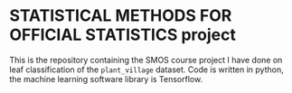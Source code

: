 # STATISTICAL METHODS FOR OFFICIAL STATISTICS project

This is the repository containing the SMOS course project I have done on leaf classification of the `plant_village` dataset.
Code is written in python, the machine learning software library is Tensorflow.
